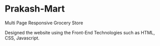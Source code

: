 # Prakash-Mart
Multi Page Responsive Grocery Store

Designed the website using the Front-End Technologies such as HTML, CSS, Javascript.
